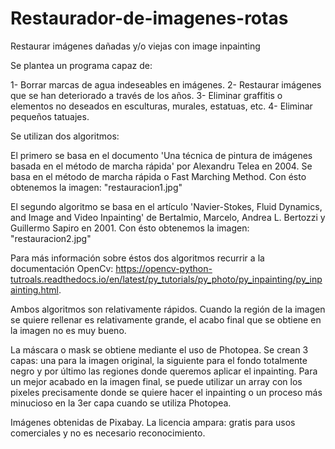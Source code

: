 # Restaurador-de-imagenes-rotas
Restaurar imágenes dañadas y/o viejas con image inpainting

Se plantea un programa capaz de: 

1- Borrar marcas de agua indeseables en imágenes.
2- Restaurar imágenes que se han deteriorado a través de los años.
3- Eliminar graffitis o elementos no deseados en esculturas, murales, estatuas, etc.
4- Eliminar pequeños tatuajes.

Se utilizan dos algoritmos:

El primero se basa en el documento 'Una técnica de pintura de imágenes basada en el método de marcha rápida' por Alexandru Telea en 2004. Se basa en el método de marcha rápida o Fast Marching Method. Con ésto obtenemos la imagen: "restauracion1.jpg"

El segundo algoritmo se basa en el artículo 'Navier-Stokes, Fluid Dynamics, and Image and Video Inpainting' de Bertalmio, Marcelo, Andrea L. Bertozzi y Guillermo Sapiro en 2001. Con ésto obtenemos la imagen: "restauracion2.jpg"

Para más información sobre éstos dos algoritmos recurrir a la documentación OpenCv: https://opencv-python-tutroals.readthedocs.io/en/latest/py_tutorials/py_photo/py_inpainting/py_inpainting.html.

Ambos algoritmos son relativamente rápidos. Cuando la región de la imagen se quiere rellenar es relativamente grande, el acabo final que se obtiene en la imagen no es muy bueno.

La máscara o mask se obtiene mediante el uso de Photopea. Se crean 3 capas: una para la imagen original, la siguiente para el fondo totalmente negro y por último las regiones donde queremos aplicar el inpainting. Para un mejor acabado en la imagen final, se puede utilizar un array con los pixeles precisamente donde se quiere hacer el inpainting o un proceso más minucioso en la 3er capa cuando se utiliza Photopea.

Imágenes obtenidas de Pixabay. La licencia ampara: gratis para usos comerciales y no es necesario reconocimiento.
